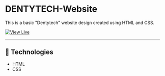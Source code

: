 # DENTYTECH-Website

This is a basic "Dentytech" website design created using HTML and CSS.

[![View Live](https://img.shields.io/badge/View-Live-blue?style=for-the-badge&logo=github)](https://devdrop-gc.github.io/DENTYTECH-Website/)

---

## 🧪 Technologies

- HTML
- CSS

